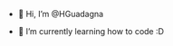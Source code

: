 - 👋 Hi, I’m @HGuadagna

- 🌱 I’m currently learning how to code :D

<!---
HGuadagna/HGuadagna is a ✨ special ✨ repository because its `README.md` (this file) appears on your GitHub profile.
You can click the Preview link to take a look at your changes.
--->
